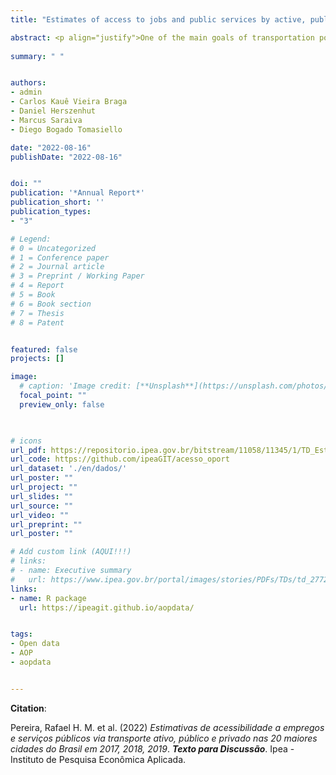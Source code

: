 ```yaml
---
title: "Estimates of access to jobs and public services by active, public and private transport modes in the 20 largest cities of Brazil in 2017, 2018 and 2019 [PORT]"

abstract: <p align="justify">One of the main goals of transportation policies is to improve the people’s access to employment opportunities, public services, and amenities. For this reason, an increasing number of transportation and funding agencies have sought to incorporate accessibility studies in the planning and assessment of their transportation policies and infrastructure investments. However, there is still very limited data on urban accessibility in Brazil due to computational and methodological challenges. This Discussion Paper presents a comprehensive database with urban accessibility estimates created by the Access to Opportunities Project (Projeto Acesso a Oportunidades), and introduce the methods used in its development. The database consists of a spatial grid of hexagons of high spatial resolution that aggregates estimates of accessibility to jobs (low-, medium- and high-qualification) and public services, such as schools (early childhood, primary and high school), health facilities (hospital and ambulatory services of low, medium and high complexity) and reference centers for social assistance (CRAS). These estimates are calculated using different accessibility indicators by transport mode (walking, cycling, public transport, and car), for different times of the day (peak and off-peak) and for different population groups according to income levels, race, gender, and age. In this edition, the database brings information for different years (2017, 2018 and 2019) based on a single consistent methodology for the 20 largest cities in Brazil. This database is made publicly available by the Institute for Applied Economics Research (Ipea) through the website of the Access to Opportunities Project and through the R package aopdata. We hope this work will allow researchers and policy makers to use urban accessibility estimates to inform research as well as the planning and evaluation of public policies.</p>
  
summary: " "


authors:
- admin
- Carlos Kauê Vieira Braga
- Daniel Herszenhut
- Marcus Saraiva
- Diego Bogado Tomasiello

date: "2022-08-16"
publishDate: "2022-08-16"


doi: ""
publication: '*Annual Report*'
publication_short: ''
publication_types:
- "3"

# Legend: 
# 0 = Uncategorized
# 1 = Conference paper
# 2 = Journal article
# 3 = Preprint / Working Paper
# 4 = Report
# 5 = Book
# 6 = Book section
# 7 = Thesis
# 8 = Patent


featured: false
projects: []

image:
  # caption: 'Image credit: [**Unsplash**](https://unsplash.com/photos/jdD8gXaTZsc)'
  focal_point: ""
  preview_only: false


  
# icons
url_pdf: https://repositorio.ipea.gov.br/bitstream/11058/11345/1/TD_Estimativas_de_acessibilidade_Publicacao_Preliminar.pdf
url_code: https://github.com/ipeaGIT/acesso_oport
url_dataset: './en/dados/'
url_poster: ""
url_project: ""
url_slides: ""
url_source: ""
url_video: ""
url_preprint: ""
url_poster: ""

# Add custom link (AQUI!!!)
# links:
# - name: Executive summary
#   url: https://www.ipea.gov.br/portal/images/stories/PDFs/TDs/td_2772_sumex.pdf
links:
- name: R package
  url: https://ipeagit.github.io/aopdata/


tags:
- Open data
- AOP
- aopdata


---
```



__Citation__:

Pereira, Rafael H. M. et al. (2022) *Estimativas de acessibilidade a empregos e serviços públicos via transporte ativo, público e privado nas 20 maiores cidades do Brasil em 2017, 2018, 2019*. ***Texto para Discussão***. Ipea - Instituto de Pesquisa Econômica Aplicada.
